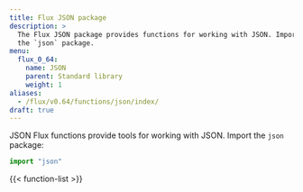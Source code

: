```yaml
---
title: Flux JSON package
description: >
  The Flux JSON package provides functions for working with JSON. Import
  the `json` package.
menu:
  flux_0_64:
    name: JSON
    parent: Standard library
    weight: 1
aliases:
  - /flux/v0.64/functions/json/index/
draft: true
---
```


JSON Flux functions provide tools for working with JSON.
Import the `json` package:

```js
import "json"
```

{{< function-list >}}
